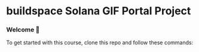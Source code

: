 # buildspace Solana GIF Portal Project
### **Welcome 👋**
To get started with this course, clone this repo and follow these commands:

